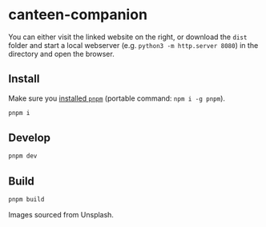 # canteen-companion

You can either visit the linked website on the right, or download the `dist` folder and start a local webserver (e.g. `python3 -m http.server 8080`) in the directory and open the browser.

## Install

Make sure you [installed `pnpm`](https://pnpm.io/installation) (portable command: `npm i -g pnpm`).

```bash
pnpm i
```

## Develop

```bash
pnpm dev
```

## Build

```bash
pnpm build
```

Images sourced from Unsplash.
